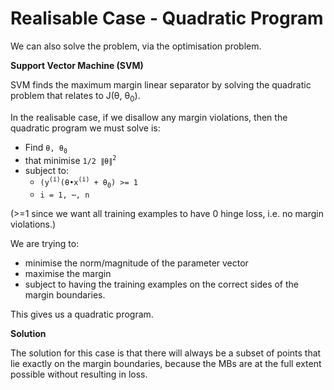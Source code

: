 # Realisable Case - Quadratic Program

We can also solve the problem, via the optimisation problem.

**Support Vector Machine (SVM)**

SVM finds the maximum margin linear separator by solving the quadratic problem that relates to J(θ, θ<sub>0</sub>).

In the realisable case, if we disallow any margin violations, then the quadratic program we must solve is:

- Find `θ, θ`<sub>`0`</sub>
- that minimise `1/2 ∥θ∥`<sup>`2`</sup>
- subject to:
  - `(y`<sup>`(i)`</sup>`(θ•x`<sup>`(i)`</sup>` + θ`<sub>`0`</sub>`) >= 1`
  - `i = 1, ⋯, n`

(>=1 since we want all training examples to have 0 hinge loss, i.e. no margin violations.)

We are trying to:

- minimise the norm/magnitude of the parameter vector
- maximise the margin
- subject to having the training examples on the correct sides of the margin boundaries.

This gives us a quadratic program.

**Solution**

The solution for this case is that there will always be a subset of points that lie exactly on the margin boundaries, because the MBs are at the full extent possible without resulting in loss.
